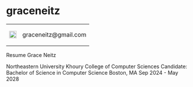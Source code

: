 # graceneitz

<table>
  <tr style="height: 20;">
    <td>
      <img width="20" height="20" src="https://github.com/user-attachments/assets/a5b3b9ad-eb69-42e1-9c44-bc97f68a9a53" />
    </td>
    <td>
      <p>graceneitz@gmail.com</p>
    </td>
  </tr>
</table>

Resume
Grace Neitz

Northeastern University Khoury College of Computer Sciences
Candidate: Bachelor of Science in Computer Science 
Boston, MA Sep 2024 - May 2028
